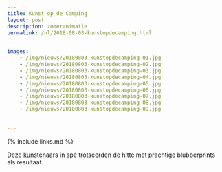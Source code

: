 ```yaml
---
title: Kunst op de Camping
layout: post
description: zomeranimatie
permalink: /nl/2018-08-03-kunstopdecamping.html

    
images: 
    - /img/nieuws/20180803-kunstopdecamping-01.jpg
    - /img/nieuws/20180803-kunstopdecamping-02.jpg
    - /img/nieuws/20180803-kunstopdecamping-03.jpg
    - /img/nieuws/20180803-kunstopdecamping-04.jpg
    - /img/nieuws/20180803-kunstopdecamping-05.jpg
    - /img/nieuws/20180803-kunstopdecamping-06.jpg
    - /img/nieuws/20180803-kunstopdecamping-07.jpg
    - /img/nieuws/20180803-kunstopdecamping-08.jpg
    - /img/nieuws/20180803-kunstopdecamping-09.jpg
    
    
---
```


{% include links.md %}

Deze kunstenaars in spé trotseerden de hitte met prachtige blubberprints als resultaat.

